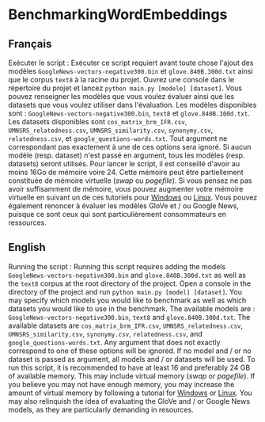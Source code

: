 # BenchmarkingWordEmbeddings
## Français
Exécuter le script : Exécuter ce script requiert avant toute chose l'ajout des modèles `GoogleNews-vectors-negative300.bin` et `glove.840B.300d.txt` ainsi que le corpus `text8` à la racine du projet. Ouvrez une console dans le répertoire du projet et lancez `python main.py [modele] [dataset]`. Vous pouvez renseigner les modèles que vous voulez évaluer ainsi que les datasets que vous voulez utiliser dans l'évaluation.
Les modèles disponibles sont : `GoogleNews-vectors-negative300.bin`, `text8` et `glove.840B.300d.txt`. Les datasets disponibles sont `cos_matrix_brm_IFR.csv`, `UMNSRS_relatedness.csv`, `UMNSRS_similarity.csv`, `synonymy.csv`, `relatedness.csv`, et `google_questions-words.txt`. Tout argument ne correspondant pas exactement à une de ces options sera ignoré. Si aucun modèle (resp. dataset) n'est passé en argument, tous les modèles (resp. datasets) seront utilisés.
Pour lancer le script, il est conseillé d'avoir au moins 16Go de mémoire voire 24. Cette mémoire peut être partiellement constituée de mémoire virtuelle (_swap_ ou _pagefile_). Si vous pensez ne pas avoir suffisamment de mémoire, vous pouvez augmenter votre mémoire virtuelle en suivant un de ces tutoriels pour [Windows](https://www.online-tech-tips.com/computer-tips/simple-ways-to-increase-your-computers-performace-configuring-the-paging-file/) ou [Linux](https://www.linux.com/learn/increase-your-available-swap-space-swap-file). Vous pouvez également renoncer à évaluer les modèles GloVe et / ou Google News, puisque ce sont ceux qui sont particulièrement consommateurs en ressources.

## English
Running the script : Running this script requires adding the models `GoogleNews-vectors-negative300.bin` and `glove.840B.300d.txt` as well as the `text8` corpus at the root directory of the project. Open a console in the directory of the project and run `python main.py [model] [dataset]`. You may specify which models you would like to benchmark as well as which datasets you would like to use in the benchmark.
The available models are : `GoogleNews-vectors-negative300.bin`, `text8` and `glove.840B.300d.txt`. The available datasets are `cos_matrix_brm_IFR.csv`, `UMNSRS_relatedness.csv`, `UMNSRS_similarity.csv`, `synonymy.csv`, `relatedness.csv`, and `google_questions-words.txt`. Any argument that does not exactly correspond to one of these options will be ignored. If no model and / or no dataset is passed as argument, all models and / or datasets will be used.
To run this script, it is recommended to have at least 16 and preferably 24 GB of available memory. This may include virtual memory (_swap_ or _pagefile_). If you believe you may not have enough memory, you may increase the amount of virtual memory by following a tutorial for [Windows](https://www.online-tech-tips.com/computer-tips/simple-ways-to-increase-your-computers-performace-configuring-the-paging-file/) or [Linux](https://www.linux.com/learn/increase-your-available-swap-space-swap-file). You may also relinquish the idea of evaluating the GloVe and / or Google News models, as they are particularly demanding in resources.
